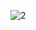 ![2](https://github.com/cyber-robot1/Mastering-4-critical-SKILLS-using-CPP-17-course/assets/76911827/1efcece7-f1f9-4ab7-9ba8-d9eecb6b5db2)
